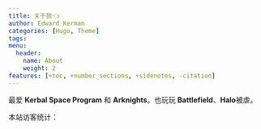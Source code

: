 ```yaml
---
title: 关于我👈
author: Edward Kerman
categories: [Hugo, Theme]
tags: 
menu:
  header:
    name: About
    weight: 2
features: [+toc, +number_sections, +sidenotes, -citation]
---
```


最爱 **Kerbal Space Program** 和 **Arknights**。也玩玩 **Battlefield**、**Halo**被虐。

本站访客统计：

<script type="text/javascript" src="//rf.revolvermaps.com/0/0/6.js?i=50f71bl3cm5&amp;m=7&amp;c=e63100&amp;cr1=ffffff&amp;f=arial&amp;l=0&amp;bv=90&amp;lx=-420&amp;ly=420&amp;hi=20&amp;he=7&amp;hc=a8ddff&amp;rs=80" async="async"></script>